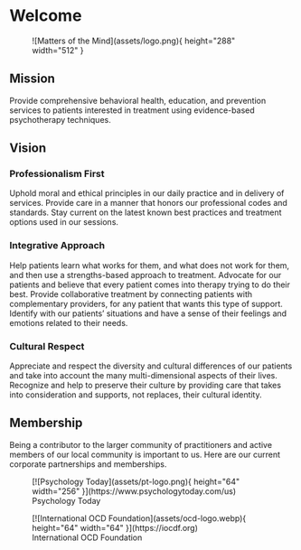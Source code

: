 # Welcome

<figure markdown>
![Matters of the Mind](assets/logo.png){ height="288" width="512" }
  <figcaption></figcaption>
</figure>

## Mission

Provide comprehensive behavioral health, education, and prevention services to patients interested in treatment using evidence-based psychotherapy techniques.

## Vision

### Professionalism First

Uphold moral and ethical principles in our daily practice and in delivery of services. Provide care in a manner that honors our professional codes and standards. Stay current on the latest known best practices and treatment options used in our sessions.

### Integrative Approach

Help patients learn what works for them, and what does not work for them, and then use a strengths-based approach to treatment.
Advocate for our patients and believe that every patient comes into therapy trying to do their best.
Provide collaborative treatment by connecting patients with complementary providers, for any patient that wants this type of support.
Identify with our patients’ situations and have a sense of their feelings and emotions related to their needs.

### Cultural Respect

Appreciate and respect the diversity and cultural differences of our patients and take into account the many multi-dimensional aspects of their lives. Recognize and help to preserve their culture by providing care that takes into consideration and supports, not replaces, their cultural identity.

## Membership

Being a contributor to the larger community of practitioners and active members of our local community is important to us. Here are our current corporate partnerships and memberships.

<div class="centeredimage">
  <figure markdown>
  [![Psychology Today](assets/pt-logo.png){ height="64" width="256" }](https://www.psychologytoday.com/us)
    <figcaption>Psychology Today</figcaption>
  </figure>
</div>
<div class="centeredimage">
  <figure markdown  class="centeredimage">
  [![International OCD Foundation](assets/ocd-logo.webp){ height="64" width="64" }](https://iocdf.org)
    <figcaption>International OCD Foundation</figcaption>
  </figure>
</div>

